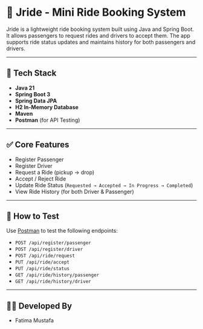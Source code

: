 # 🚕 Jride - Mini Ride Booking System

Jride is a lightweight ride booking system built using Java and Spring Boot. It allows passengers to request rides and drivers to accept them. The app supports ride status updates and maintains history for both passengers and drivers.

---

## 🔧 Tech Stack

- **Java 21**
- **Spring Boot 3**
- **Spring Data JPA**
- **H2 In-Memory Database**
- **Maven**
- **Postman** (for API Testing)

---

## ✅ Core Features

- Register Passenger
- Register Driver
- Request a Ride (pickup → drop)
- Accept / Reject Ride
- Update Ride Status (`Requested → Accepted → In Progress → Completed`)
- View Ride History (for both Driver & Passenger)

---
## 🧪 How to Test

Use [Postman](https://www.postman.com/) to test the following endpoints:
- `POST /api/register/passenger`
- `POST /api/register/driver`
- `POST /api/ride/request`
- `PUT /api/ride/accept`
- `PUT /api/ride/status`
- `GET /api/ride/history/passenger`
- `GET /api/ride/history/driver`

---

## 👩‍💻 Developed By

- Fatima Mustafa
